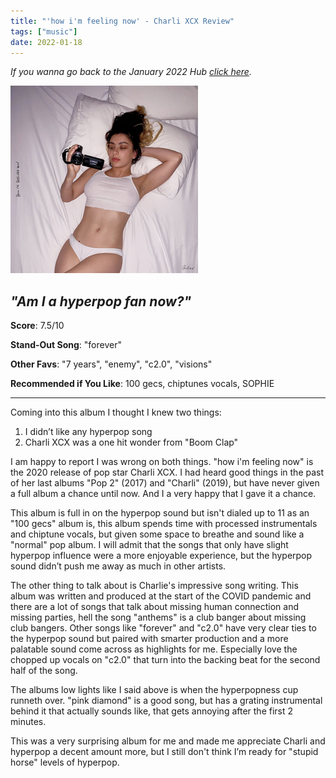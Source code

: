 ```yaml
---
title: "'how i'm feeling now' - Charli XCX Review"
tags: ["music"]
date: 2022-01-18
---
```


_If you wanna go back to the January 2022 Hub
[click here](/posts/album-a-day-jan-2022-intro/)._



![album cover for mikgazer vol. 1](/images/how-im-feeling-now.jpg#album)

*"Am I a hyperpop fan now?"*
---

**Score**: 7.5/10

**Stand-Out Song**: "forever"

**Other Favs**: "7 years", "enemy", "c2.0", "visions"

**Recommended if You Like**: 100 gecs, chiptunes vocals, SOPHIE

---

Coming into this album I thought I knew two things:
1. I didn’t like any hyperpop song
2. Charli XCX was a one hit wonder from "Boom Clap"

I am happy to report I was wrong on both things. "how i'm feeling now" is the 2020 release of pop star Charli XCX. I had heard good things in the past of her last albums "Pop 2" (2017) and "Charli" (2019), but have never given a full album a chance until now. And I a very happy that I gave it a chance.

This album is full in on the hyperpop sound but isn't dialed up to 11 as an "100 gecs" album is, this album spends time with processed instrumentals and chiptune vocals, but given some space to breathe and sound like a "normal" pop album. I will admit that the songs that only have slight hyperpop influence were a more enjoyable experience, but the hyperpop sound didn’t push me away as much in other artists.

The other thing to talk about is Charlie's impressive song writing. This album was written and produced at the start of the COVID pandemic and there are a lot of songs that talk about missing human connection and missing parties, hell the song "anthems" is a club banger about missing club bangers. Other songs like "forever" and "c2.0" have very clear ties to the hyperpop sound but paired with smarter production and a more palatable sound come across as highlights for me. Especially love the chopped up vocals on "c2.0" that turn into the backing beat for the second half of the song.

The albums low lights like I said above is when the hyperpopness cup runneth over. "pink diamond" is a good song, but has a grating instrumental behind it that actually sounds like, that gets annoying after the first 2 minutes.

This was a very surprising album for me and made me appreciate Charli and hyperpop a decent amount more, but I still don't think I’m ready for "stupid horse" levels of hyperpop.


